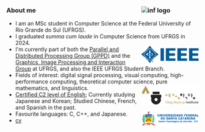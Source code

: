 ### About me <img src="/assets/inf-logo.png" alt="inf logo" style="width: 150px;" align="right"/>
- I am an MSc student in Computer Science at the Federal University of Rio Grande do Sul (UFRGS).
- I graduated _summa cum laude_ in Computer Science from UFRGS in 2024.
- I'm currently part of <img src="/assets/ieee-logo.png" alt="ieee logo" style="width: 150px;" align="right"/>both the [Parallel and Distributed Processing Group (GPPD)](https://www.inf.ufrgs.br/gppd/site/) and the [Graphics, Image Processing and Interaction Group](https://www.inf.ufrgs.br/cg/) at UFRGS, and also the IEEE UFRGS Student Branch. 
- Fields of interest: digital signal processing, visual computing, high-performance computing, theoretical computer science, pure mathematics, and linguistics. <img src="/assets/ksi-logo.png" alt="ksi logo" style="width: 150px;" align="right"/>
- [Certified C2 level of English](https://beckcomp.github.io/CAE.pdf); Currently studying Japanese and Korean; Studied Chinese, French, and Spanish in the past. 
- Favourite languages: C, C++, and Japanese. <img src="/assets/ufsc-ctj.png" alt="ufsc-ctj logo" style="width: 150px;" align="right"/>
- [cv](https://beckcomp.github.io/CV.pdf)
